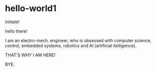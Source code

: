 # hello-world1
initiate!

hello there!

I am an electro-mech. engineer, who is obsessed with 
computer science, control, embedded systems, robotics and AI (artificial itelligence).

THAT'S WHY I AM HERE!

BYE.
